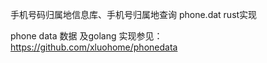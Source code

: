 手机号码归属地信息库、手机号归属地查询 phone.dat rust实现

phone data 数据 及golang 实现参见： <https://github.com/xluohome/phonedata>
